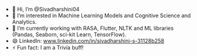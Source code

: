 - 👋 Hi, I’m @Sivadharshini04
- 👀 I’m interested in Machine Learning Models and Cognitive Science and Analytics.
- 🌱 I’m currently working with RASA, Flutter, NLTK and ML libraries (Pandas, Seaborn, sci-kit Learn, TensorFlow).
- 😄 LinkedIn: www.linkedin.com/in/sivadharshini-s-31128b258
- ⚡ Fun fact: I am a Trivia buff!

<!---
Sivadharshini04/Sivadharshini04 is a ✨ special ✨ repository because its `README.md` (this file) appears on your GitHub profile.
You can click the Preview link to take a look at your changes.
--->

